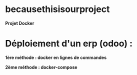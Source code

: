 # becausethisisourproject

**Projet Docker**

# Déploiement d'un erp (odoo) : 

**1ère méthode : docker en lignes de commandes**








**2ème méthode : docker-compose**
